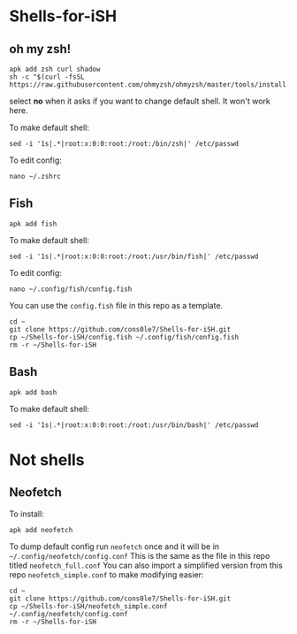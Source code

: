 # Shells-for-iSH 

## oh my zsh! 
```
apk add zsh curl shadow
sh -c "$(curl -fsSL https://raw.githubusercontent.com/ohmyzsh/ohmyzsh/master/tools/install.sh)"

```
select **no** when it asks if you want to change default shell. It won't work here. 

To make default shell: 
```
sed -i '1s|.*|root:x:0:0:root:/root:/bin/zsh|' /etc/passwd
```
To edit config: 
```
nano ~/.zshrc
``` 

## Fish 
```
apk add fish
```
To make default shell: 
```
sed -i '1s|.*|root:x:0:0:root:/root:/usr/bin/fish|' /etc/passwd
```
To edit config: 
```
nano ~/.config/fish/config.fish
```
You can use the `config.fish` file in this repo as a template. 
```
cd ~ 
git clone https://github.com/cons0le7/Shells-for-iSH.git
cp ~/Shells-for-iSH/config.fish ~/.config/fish/config.fish
rm -r ~/Shells-for-iSH 
```

## Bash 
```
apk add bash
```
To make default shell: 
```
sed -i '1s|.*|root:x:0:0:root:/root:/usr/bin/bash|' /etc/passwd
```

# Not shells 

## Neofetch 
To install: 
```
apk add neofetch
```
To dump default config run `neofetch` once and it will be in `~/.config/neofetch/config.conf` 
This is the same as the file in this repo titled `neofetch_full.conf` 
You can also import a simplified version from this repo `neofetch_simple.conf` to make modifying easier: 
```
cd ~ 
git clone https://github.com/cons0le7/Shells-for-iSH.git
cp ~/Shells-for-iSH/neofetch_simple.conf ~/.config/neofetch/config.conf
rm -r ~/Shells-for-iSH 
```
